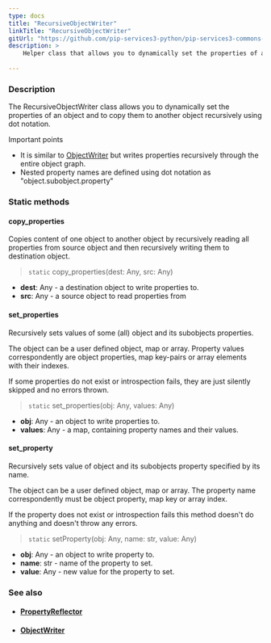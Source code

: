 ```yaml
---
type: docs
title: "RecursiveObjectWriter"
linkTitle: "RecursiveObjectWriter"
gitUrl: "https://github.com/pip-services3-python/pip-services3-commons-python"
description: >
    Helper class that allows you to dynamically set the properties of an object recursively using "dot" notation.
 
---
```


### Description

The RecursiveObjectWriter class allows you to dynamically set the properties of an object and to copy them to another object recursively using dot notation.

Important points

- It is similar to [ObjectWriter](../object_writer) but writes properties recursively through the entire object graph. 
- Nested property names are defined using dot notation as "object.subobject.property"

### Static methods

#### copy_properties
Copies content of one object to another object
by recursively reading all properties from source object
and then recursively writing them to destination object.

> `static` copy_properties(dest: Any, src: Any)

- **dest**: Any - a destination object to write properties to.
- **src**: Any - a source object to read properties from


#### set_properties
Recursively sets values of some (all) object and its subobjects properties.

The object can be a user defined object, map or array.
Property values correspondently are object properties,
map key-pairs or array elements with their indexes.
 
If some properties do not exist or introspection fails,
they are just silently skipped and no errors thrown.

> `static` set_properties(obj: Any, values: Any)

- **obj**: Any - an object to write properties to. 
- **values**: Any - a map, containing property names and their values.


#### set_property
Recursively sets value of object and its subobjects property specified by its name.

The object can be a user defined object, map or array.
The property name correspondently must be object property,
map key or array index.

If the property does not exist or introspection fails
this method doesn't do anything and doesn't throw any errors.

> `static` setProperty(obj: Any, name: str, value: Any)

- **obj**: Any - an object to write property to.
- **name**: str - name of the property to set.
- **value**: Any - new value for the property to set.



### See also
- #### [PropertyReflector](../property_reflector)
- #### [ObjectWriter](../object_writer)
